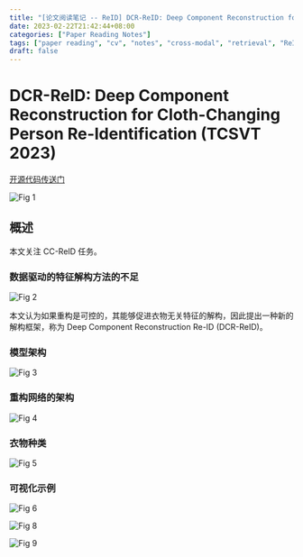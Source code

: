 ```yaml
---
title: "[论文阅读笔记 -- ReID] DCR-ReID: Deep Component Reconstruction for CCReID (TCSVT 2023)"
date: 2023-02-22T21:42:44+08:00
categories: ["Paper Reading Notes"]
tags: ["paper reading", "cv", "notes", "cross-modal", "retrieval", "ReID", "clothes-changing"]
draft: false
---
```


# DCR-ReID: Deep Component Reconstruction for Cloth-Changing Person Re-Identification (TCSVT 2023)

[开源代码传送门](https://github.com/PKU-ICST-MIPL/DCR-ReID_TCSVT2023)

![Fig 1](/images/2023/PRN351/1.png)

## 概述

本文关注 CC-ReID 任务。  

### 数据驱动的特征解构方法的不足

![Fig 2](/images/2023/PRN351/2.png)

本文认为如果重构是可控的，其能够促进衣物无关特征的解构，因此提出一种新的解构框架，称为 Deep Component Reconstruction Re-ID (DCR-ReID)。  

### 模型架构

![Fig 3](/images/2023/PRN351/3.png)

### 重构网络的架构

![Fig 4](/images/2023/PRN351/4.png)

### 衣物种类

![Fig 5](/images/2023/PRN351/5.png)

### 可视化示例

![Fig 6](/images/2023/PRN351/6.png)

![Fig 8](/images/2023/PRN351/8.png)

![Fig 9](/images/2023/PRN351/9.png)
